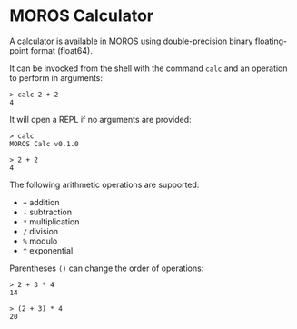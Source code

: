 # MOROS Calculator

A calculator is available in MOROS using double-precision binary floating-point
format (float64).

It can be invocked from the shell with the command `calc` and an operation
to perform in arguments:

    > calc 2 + 2
    4

It will open a REPL if no arguments are provided:

    > calc
    MOROS Calc v0.1.0

    > 2 + 2
    4

The following arithmetic operations are supported:

  - `+` addition
  - `-` subtraction
  - `*` multiplication
  - `/` division
  - `%` modulo
  - `^` exponential

Parentheses `()` can change the order of operations:

    > 2 + 3 * 4
    14

    > (2 + 3) * 4
    20

